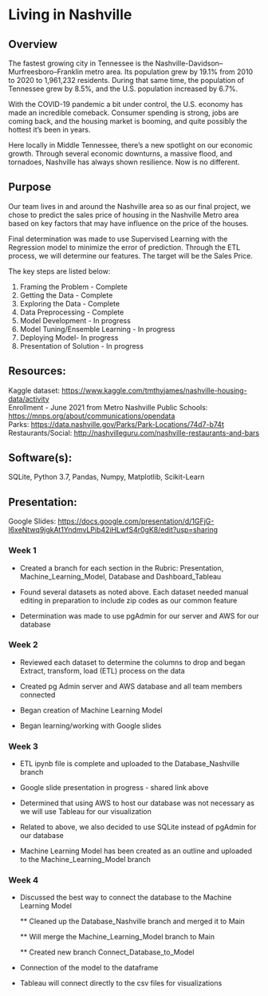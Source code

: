 #  Living in Nashville

## Overview
The fastest growing city in Tennessee is the Nashville-Davidson–Murfreesboro–Franklin metro area. Its population grew by 19.1% from 2010 to 2020 to 1,961,232 residents. During that same time, the population of Tennessee grew by 8.5%, and the U.S. population increased by 6.7%. 

With the COVID-19 pandemic a bit under control, the U.S. economy has made an incredible comeback. Consumer spending is strong, jobs are coming back, and the housing market is booming, and quite possibly the hottest it’s been in years.

Here locally in Middle Tennessee, there’s a new spotlight on our economic growth. Through several economic downturns, a massive flood, and tornadoes, Nashville has always shown resilience. Now is no different.

## Purpose
Our team lives in and around the Nashville area so as our final project, we chose to predict the sales price of housing in the Nashville Metro area based on key factors that may have influence on the price of the houses. 

Final determination was made to use Supervised Learning with the Regression model to minimize the error of prediction.  Through the ETL process, we will determine our features. The target will be the Sales Price.  

The key steps are listed below:</br>

1. Framing the Problem - Complete</br>
2. Getting the Data - Complete</br>
3. Exploring the Data - Complete</br>
4. Data Preprocessing - Complete</br>
5. Model Development - In progress</br>
6. Model Tuning/Ensemble Learning - In progress</br>
7. Deploying Model- In progress</br>
8. Presentation of Solution - In progress</br>

## Resources:
Kaggle dataset:  https://www.kaggle.com/tmthyjames/nashville-housing-data/activity</br>
Enrollment - June 2021 from Metro Nashville Public Schools:  https://mnps.org/about/communications/opendata</br>
Parks:  https://data.nashville.gov/Parks/Park-Locations/74d7-b74t</br>
Restaurants/Social:  http://nashvilleguru.com/nashville-restaurants-and-bars</br>

## Software(s): 

SQLite, Python 3.7, Pandas, Numpy, Matplotlib, Scikit-Learn

## Presentation:</br>

Google Slides:  https://docs.google.com/presentation/d/1GFjG-l6xeNtwq9jgkAt1YndmvLPib42iHLwfS4r0gK8/edit?usp=sharing

### Week 1

* Created a branch for each section in the Rubric:  Presentation, Machine_Learning_Model, Database and Dashboard_Tableau

* Found several datasets as noted above. Each dataset needed manual editing in preparation to include zip codes as our common feature

* Determination was made to use pgAdmin for our server and AWS for our database

### Week 2

* Reviewed each dataset to determine the columns to drop and began Extract, transform, load (ETL) process on the data

* Created pg Admin server and AWS database and all team members connected

* Began creation of Machine Learning Model

* Began learning/working with Google slides

### Week 3

* ETL ipynb file is complete and uploaded to the Database_Nashville branch

* Google slide presentation in progress - shared link above

* Determined that using AWS to host our database was not necessary as we will use Tableau for our visualization

* Related to above, we also decided to use SQLite instead of pgAdmin for our database

* Machine Learning Model has been created as an outline and uploaded to the Machine_Learning_Model branch

### Week 4

* Discussed the best way to connect the database to the Machine Learning Model

  ** Cleaned up the Database_Nashville branch and merged it to Main

  ** Will merge the Machine_Learning_Model branch to Main

  ** Created new branch Connect_Database_to_Model

* Connection of the model to the dataframe

* Tableau will connect directly to the csv files for visualizations

